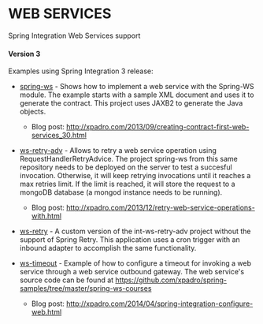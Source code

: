 # WEB SERVICES
Spring Integration Web Services support
#### Version 3
Examples using Spring Integration 3 release:

* [spring-ws] - Shows how to implement a web service with the Spring-WS module. The example starts with a sample XML document and uses it to generate the contract. This project uses JAXB2 to generate the Java objects.
  * Blog post: http://xpadro.com/2013/09/creating-contract-first-web-services_30.html

* [ws-retry-adv] - Allows to retry a web service operation using RequestHandlerRetryAdvice. The project spring-ws from this same repository needs to be deployed on the server to test a succesful invocation. Otherwise, it will keep retrying invocations until it reaches a max retries limit. If the limit is reached, it will store the request to a mongoDB database (a mongod instance needs to be running).
  * Blog post: http://xpadro.com/2013/12/retry-web-service-operations-with.html

* [ws-retry] - A custom version of the int-ws-retry-adv project without the support of Spring Retry. This application uses a cron trigger with an inbound adapter to accomplish the same functionality.

* [ws-timeout] - Example of how to configure a timeout for invoking a web service through a web service outbound gateway. The web service's source code can be found at https://github.com/xpadro/spring-samples/tree/master/spring-ws-courses
  * Blog post: http://xpadro.com/2014/04/spring-integration-configure-web.html
  


   [spring-ws]: https://github.com/xpadro/spring-integration/tree/master/webservices/spring-ws
   [ws-retry-adv]: https://github.com/xpadro/spring-integration/tree/master/webservices/ws-retry-adv
   [ws-retry]: https://github.com/xpadro/spring-integration/tree/master/webservices/ws-retry
   [ws-timeout]: https://github.com/xpadro/spring-integration/tree/master/webservices/ws-timeout   
